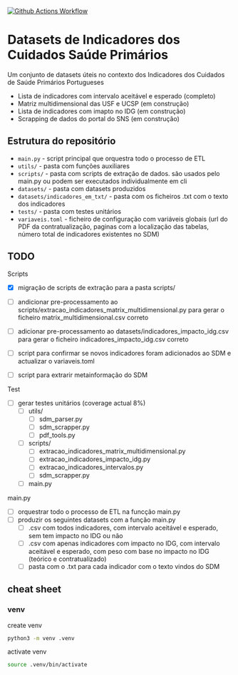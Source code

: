 [![Github Actions Workflow](https://github.com/DiogoCarapito/datasets_indicadores/actions/workflows/main.yaml/badge.svg)](https://github.com/DiogoCarapito/datasets_indicadores/actions/workflows/main.yaml)

# Datasets de Indicadores dos Cuidados Saúde Primários
Um conjunto de datasets úteis no contexto dos Indicadores dos Cuidados de Saúde Primários Portugueses
- Lista de indicadores com intervalo aceitável e esperado (completo)
- Matriz multidimensional das USF e UCSP (em construção)
- Lista de indicadores com imapto no IDG (em construção)
- Scrapping de dados do portal do SNS (em construção)

## Estrutura do repositório
- ```main.py``` - script principal que orquestra todo o processo de ETL
- ```utils/``` - pasta com funções auxiliares
- ```scripts/``` - pasta com scripts de extração de dados. são usados pelo main.py ou podem ser executados individualmente em cli
- ```datasets/``` - pasta com datasets produzidos
- ```datasets/indicadores_em_txt/``` - pasta com os ficheiros .txt com o texto dos indicadores
- ```tests/``` - pasta com testes unitários
- ```variaveis.toml``` - ficheiro de configuração com variáveis globais (url do PDF da contratualização, paginas com a localização das tabelas, número total de indicadores existentes no SDM)

## TODO
Scripts
- [x] migração de scripts de extração para a pasta scripts/
- [ ] andicionar pre-processamento ao scripts/extracao_indicadores_matrix_multidimensional.py para gerar o ficheiro matrix_multidimensional.csv correto
- [ ] adicionar pre-processamento ao datasets/indicadores_impacto_idg.csv para gerar o ficheiro indicadores_impacto_idg.csv correto
- [ ] script para confirmar se novos indicadores foram adicionados ao SDM e actualizar o variaveis.toml

- [ ] script para extrarir metainformação do SDM

Test
- [ ] gerar testes unitários (coverage actual 8%)
    - [ ] utils/
        - [ ] sdm_parser.py
        - [ ] sdm_scrapper.py
        - [ ] pdf_tools.py
    - [ ] scripts/
        - [ ] extracao_indicadores_matrix_multidimensional.py
        - [ ] extracao_indicadores_impacto_idg.py
        - [ ] extracao_indicadores_intervalos.py
        - [ ] sdm_scrapper.py
    - [ ] main.py

main.py
- [ ] orquestrar todo o processo de ETL na funcção main.py
- [ ] produzir os seguintes datasets com a função main.py
    - [ ] .csv com todos indicadores, com intervalo aceitável e esperado, sem tem impacto no IDG ou não
    - [ ] .csv com apenas indicadores com impacto no IDG, com intervalo aceitável e esperado, com peso com base no impacto no IDG (teórico e contratualizado)
    - [ ] pasta com o .txt para cada indicador com o texto vindos do SDM

## cheat sheet
### venv
create venv
```bash
python3 -m venv .venv
```

activate venv
```bash
source .venv/bin/activate
```